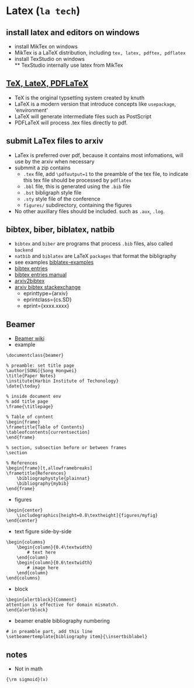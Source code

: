 # Latex (`la tech`)

## install latex and editors on windows
* install MikTex on windows
* MikTex is a LaTeX distribution, including `tex, latex, pdftex, pdflatex`
* install TexStudio on windows  
  ** TexStudio internally use latex from MikTex
  
## [TeX, LateX, PDFLaTeX](https://www.overleaf.com/learn/latex/Articles/The_TeX_family_tree:_LaTeX,_pdfTeX,_XeTeX,_LuaTeX_and_ConTeXt)
* TeX is the original typsetting system created by knuth
* LaTeX is a modern version that introduce concepts like `usepackage`, 'environment'
* LaTeX will generate intermediate files such as PostScript
* PDFLaTeX will process .tex files directly to pdf.

## submit LaTex files to arxiv
* LaTex is preferred over pdf, because it contains most infomations, will use by the arxiv when necessary
* submmit a zip contains  
  * `.tex` file, add `\pdfoutput=1` to the preamble of the tex file, to indicate this tex file should be processed by `pdflatex`
  * `.bbl` file, this is generated using the `.bib` file
  * `.bst` bibligraph style file
  * `.sty` style file of the conference
  * `figures/` subdirectory, containing the figures
* No other auxillary files should be included. such as `.aux`, `.log`.

## bibtex, biber, biblatex, natbib
* `bibtex` and `biber` are programs that process `.bib` files, also called `backend`
* `natbib` and `biblatex` are LaTeX `packages` that format the bibligraphy
* see examples [biblatex-examples](http://ctan.cs.uu.nl/macros/latex/contrib/biblatex/doc/examples/biblatex-examples.bib)
* [bibtex entries](https://www.andy-roberts.net/res/writing/latex/bibentries.pdf)
* [bibtex entries manual](http://bib-it.sourceforge.net/help/fieldsAndEntryTypes.php)
* [arxiv2bibtex](https://arxiv2bibtex.org/?q=1904.05204+&format=bibtex)
* [arxiv bibtex stackexchange](https://tex.stackexchange.com/questions/49757/what-should-an-entry-for-arxiv-entries-look-like-for-biblatex)
  * eprinttype={arxiv}
  * eprintclass={cs.SD}
  * eprint={xxxx.xxxx}
  
## Beamer
* [Beamer wiki](https://en.wikibooks.org/wiki/LaTeX/Presentations)
* example
```
\documentclass{beamer}

% preamble: set title page
\author[SONG]{Song Hongwei}
\title{Paper Notes}
\institute{Harbin Institute of Techonology}
\date{\today}

% inside document env
% add title page
\frame{\titlepage}

% Table of content
\begin{frame}
\frametitle{Table of Contents}
\tableofcontents[currentsection]
\end{frame}

% section, subsection before or between frames
\section

% References
\begin{frame}[t,allowframebreaks]
\frametitle{References}
	\bibliographystyle{plainnat}
	\bibliography{mybib}
\end{frame}
```
* figures
```
\begin{center}
	\includegraphics[height=0.8\textheight]{figures/myfig}
\end{center}
```
* text figure side-by-side
```
\begin{columns}
	\begin{column}{0.4\textwidth}
		# text here
	\end{column}
	\begin{column}{0.6\textwidth}
		# image here
	\end{column}
\end{columns}
```

* block
```
\begin{alertblock}{Comment}
attention is effective for domain mismatch.
\end{alertblock}
```

* beamer enable bibliography numbering
```
# in preamble part, add this line
\setbeamertemplate{bibliography item}{\insertbiblabel}
```
## notes
* Not  in math
```
{\rm sigmoid}(x)
```

